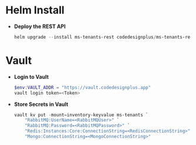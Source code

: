 
# Helm Install

* **Deploy the REST API**
    ```powershell
    helm upgrade --install ms-tenants-rest codedesignplus/ms-tenants-rest -f ./values-rest.yaml --namespace inventory --create-namespace
    ```

# Vault

* **Login to Vault**
    ```powershell
    $env:VAULT_ADDR = "https://vault.codedesignplus.app"
    vault login token=<Token>
    ```

* **Store Secrets in Vault**
    ```powershell
    vault kv put -mount=inventory-keyvalue ms-tenants `
        "RabbitMQ:UserName=<RabbitMQUser>" `
        "RabbitMQ:Password=<RabbitMQPassword>" `
        "Redis:Instances:Core:ConnectionString=<RedisConnectionString>" `
        "Mongo:ConnectionString=<MongoConnectionString>"
    ```